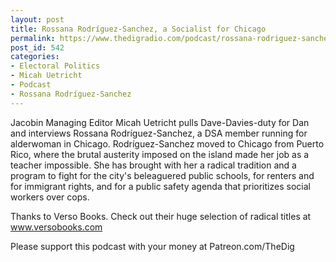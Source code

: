 ```yaml
---
layout: post
title: Rossana Rodríguez-Sanchez, a Socialist for Chicago
permalink: https://www.thedigradio.com/podcast/rossana-rodriguez-sanchez-a-socialist-for-chicago/index.html
post_id: 542
categories: 
- Electoral Politics
- Micah Uetricht
- Podcast
- Rossana Rodríguez-Sanchez
---
```


Jacobin Managing Editor Micah Uetricht pulls Dave-Davies-duty for Dan and interviews Rossana Rodríguez-Sanchez, a DSA member running for alderwoman in Chicago. Rodríguez-Sanchez moved to Chicago from Puerto Rico, where the brutal austerity imposed on the island made her job as a teacher impossible. She has brought with her a radical tradition and a program to fight for the city's beleaguered public schools, for renters and for immigrant rights, and for a public safety agenda that prioritizes social workers over cops.

Thanks to Verso Books. Check out their huge selection of radical titles at www.versobooks.com

Please support this podcast with your money at Patreon.com/TheDig